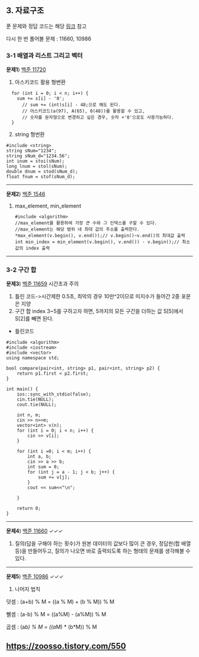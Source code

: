 ## 3. 자료구조
푼 문제와 정답 코드는 해당 [링크](https://github.com/sonyrainy/baekjoon/tree/main/%EB%B0%B1%EC%A4%80) 참고 <br>

다시 한 번 풀어볼 문제 : 11660, 10986
### 3-1 배열과 리스트 그리고 벡터
**문제1**) [백준 11720](https://www.acmicpc.net/problem/11720)
1) 아스키코드 활용 형변환
```
  for (int i = 0; i < n; i++) {
    sum += s[i] - '0';
      // sum += (int)s[i] - 48;으로 해도 된다.
      // 아스키코드(a(97), A(65), 0(48))를 활용할 수 있고,
      // 숫자를 문자형으로 변경하고 싶은 경우, 숫자 +'0'으로도 사용가능하다.
  }
```
2) string 형번환
```
#include <string>
string sNum="1234";
string sNum_d="1234.56";
int inum = stoi(sNum);
long lnum = stol(sNum);
double dnum = stod(sNum_d);
float fnum = stof(sNum_d);
```
---

**문제2**) [백준 1546](https://www.acmicpc.net/problem/1546)
1) max_element, min_element
   ```
   #include <algorithm>
   //max_element를 활용하여 가장 큰 수와 그 인덱스를 구할 수 있다.
   //max_element는 해당 범위 내 최대 값의 주소를 출력한다.
   *max_element(v.begin(), v.end());// v.begin()~v.end()의 최대값 출력
   int min_index = min_element(v.begin(), v.end()) - v.begin();// 최소값의 index 출력
   
   ```

---
### 3-2 구간 합

**문제3**) [백준 11659](https://www.acmicpc.net/problem/11659)
시간초과 주의
1) 틀린 코드->시간제한 0.5초, 최악의 경우 10만^2이므로 미지수가 들어간 2중 포문은 지양
2) 구간 합 index 3~5를 구하고자 하면, 5까지의 모든 구간을 더하는 값 S[5]에서 S[2]를 빼면 된다.

- 틀린코드
```
#include <algorithm>
#include <iostream>
#include <vector>
using namespace std;

bool compare(pair<int, string> p1, pair<int, string> p2) {
    return p1.first < p2.first; 
}

int main() {
    ios::sync_with_stdio(false);
    cin.tie(NULL);
    cout.tie(NULL);

    int n, m;
    cin >> n>>m;
    vector<int> v(n);
    for (int i = 0; i < n; i++) {
        cin >> v[i];
    }

    for (int i =0; i < m; i++) {
        int a, b;
        cin >> a >> b;
        int sum = 0;
        for (int j = a - 1; j < b; j++) {
            sum += v[j];
        }
        cout << sum<<"\n";

    }

    return 0;
}
```
---
**문제4**) [백준 11660](https://www.acmicpc.net/problem/11660) ✓✓✓
1) 질의(답을 구해야 하는 횟수)가 원본 데이터의 값보다 많이 큰 경우, 정답판(합 배열 등)을 만들어두고, 질의가 나오면 바로 출력되도록 하는 형태의 문제를 생각해볼 수 있다.

---

**문제5**) [백준 10986](https://www.acmicpc.net/problem/10986) ✓✓✓
1) 나머지 법칙

  덧셈 : (a+b) % M = ((a % M) + (b % M)) % M
  
  뺄셈 : (a-b) % M = ((a%M) - (a%M)) % M
  
  곱셈 : (a*b) % M = ((a*M) * (b*M)) % M

https://zoosso.tistory.com/550
---

